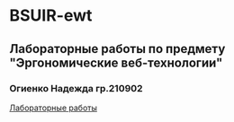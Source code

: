 # BSUIR-ewt
## Лабораторные работы по предмету "Эргономические веб-технологии"
### Огиенко Надежда гр.210902
[Лабораторные работы](https://github.com/OgNadine/BSUIR-ewt/)